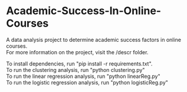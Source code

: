 # Academic-Success-In-Online-Courses
A data analysis project to determine academic success factors in online courses.  
For more information on the project, visit the /descr folder.  
  
To install dependencies, run "pip install -r requirements.txt".  
To run the clustering analysis, run "python clustering.py"  
To run the linear regression analysis, run "python linearReg.py"  
To run the logistic regression analysis, run "python logisticReg.py"  
